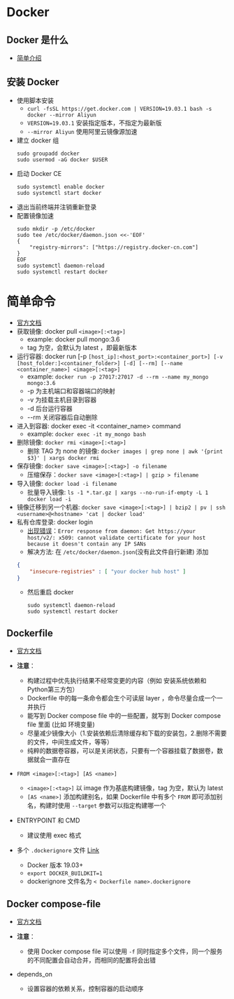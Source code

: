 # Docker 

## Docker 是什么
- [简单介绍](https://juejin.im/post/5b260ec26fb9a00e8e4b031a)

## 安装 Docker
- 使用脚本安装
    - `curl -fsSL https://get.docker.com | VERSION=19.03.1 bash -s docker --mirror Aliyun`
    - `VERSION=19.03.1` 安装指定版本，不指定为最新版
    - `--mirror Aliyun` 使用阿里云镜像源加速
- 建立 docker 组
    ```shell
    sudo groupadd docker
    sudo usermod -aG docker $USER
    ```
- 启动 Docker CE
    ```sheji
    sudo systemctl enable docker
    sudo systemctl start docker
    ```
- 退出当前终端并注销重新登录
- 配置镜像加速
    ```
    sudo mkdir -p /etc/docker
    sudo tee /etc/docker/daemon.json <<-'EOF'
    {
        "registry-mirrors": ["https://registry.docker-cn.com"]
    }
    EOF
    sudo systemctl daemon-reload
    sudo systemctl restart docker
    ```

# 简单命令
- [官方文档](https://docs.docker.com/engine/reference/commandline/cli/)
- 获取镜像: docker pull `<image>[:<tag>]`
    - example: docker pull mongo:3.6
    - tag 为空，会默认为 latest ，即最新版本
- 运行容器: docker run [-p `[host_ip]:<host_port>:<container_port>] [-v [host_folder:]<container_folder>] [-d] [--rm] [--name <container_name>] <image>[:<tag>]`
    - example: `docker run -p 27017:27017 -d --rm --name my_mongo mongo:3.6`
    - -p 为主机端口和容器端口的映射
    - -v 为挂载主机目录到容器
    - -d 后台运行容器
    - --rm 关闭容器后自动删除
- 进入到容器: docker exec -it <container_name> command
    - example: `docker exec -it my_mongo bash`
- 删除镜像: `docker rmi <image>[:<tag>]`
    - 删除 TAG 为 none 的镜像: `docker images | grep none | awk '{print $3}' | xargs docker rmi`
- 保存镜像: `docker save <image>[:<tag>] -o filename`
    - 压缩保存：`docker save <image>[:<tag>] | gzip > filename`
- 导入镜像: `docker load -i filename`
    - 批量导入镜像: `ls -1 *.tar.gz | xargs --no-run-if-empty -L 1 docker load -i`
- 镜像迁移到另一个机器: `docker save <image>[:<tag>] | bzip2 | pv | ssh <username>@<hostname> 'cat | docker load'`
- 私有仓库登录: docker login
    - [出现错误](https://stackoverflow.com/questions/42211380/add-insecure-registry-to-docker)：`Error response from daemon: Get https://your host/v2/: x509: cannot validate certificate for your host because it doesn't contain any IP SANs`
    - 解决方法: 在 `/etc/docker/daemon.json`(没有此文件自行新建) 添加
    ```json
    {
        "insecure-registries" : [ "your docker hub host" ]
    }
    ```
    - 然后重启 docker
        ```shell
        sudo systemctl daemon-reload
        sudo systemctl restart docker
        ```


## Dockerfile
- [官方文档](https://docs.docker.com/engine/reference/builder/)

- **注意**：
    - 构建过程中优先执行结果不经常变更的内容（例如 安装系统依赖和Python第三方包）
    - Dockerfile 中的每一条命令都会生个可读层 layer ，命令尽量合成一个一并执行
    - 能写到 Docker compose file 中的一些配置，就写到 Docker compose file 里面 (比如 环境变量)
    - 尽量减少镜像大小（1.安装依赖后清除缓存和下载的安装包，2.删除不需要的文件，中间生成文件，等等）
    - 纯粹的数据卷容器，可以是关闭状态，只要有一个容器挂载了数据卷，数据就会一直存在

- `FROM <image>[:<tag>] [AS <name>]`
    - `<image>[:<tag>]` 以 image 作为基底构建镜像，tag 为空，默认为 latest
    - `[AS <name>]` 添加构建别名，如果 Dockerfile 中有多个 `FROM` 即可添加别名，构建时使用 `--target` 参数可以指定构建哪一个 
- ENTRYPOINT 和 CMD
    - 建议使用 exec 格式
    
- 多个 `.dockerignore` 文件 [Link](https://github.com/moby/moby/issues/12886#issuecomment-480575928)
    - Docker 版本 19.03+
    - `export DOCKER_BUILDKIT=1`
    - dockerignore 文件名为 `< Dockerfile name>.dockerignore`



## Docker compose-file
- [官方文档](https://docs.docker.com/compose/compose-file/)

- **注意**：
    - 使用 Docker compose file 可以使用 `-f` 同时指定多个文件，同一个服务的不同配置会自动合并，而相同的配置将会出错

- depends_on
    - 设置容器的依赖关系，控制容器的启动顺序
